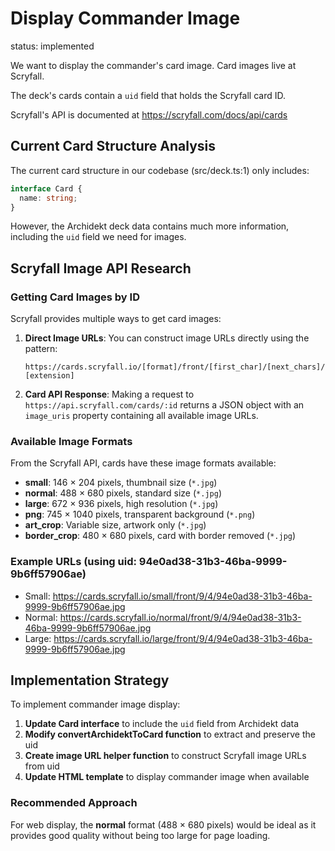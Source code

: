 # Display Commander Image

status: implemented

We want to display the commander's card image.
Card images live at Scryfall.

The deck's cards contain a `uid` field that holds the Scryfall card ID.

Scryfall's API is documented at https://scryfall.com/docs/api/cards

## Current Card Structure Analysis

The current card structure in our codebase (src/deck.ts:1) only includes:

```typescript
interface Card {
  name: string;
}
```

However, the Archidekt deck data contains much more information, including the `uid` field we need for images.

## Scryfall Image API Research

### Getting Card Images by ID

Scryfall provides multiple ways to get card images:

1. **Direct Image URLs**: You can construct image URLs directly using the pattern:

   ```
   https://cards.scryfall.io/[format]/front/[first_char]/[next_chars]/[full_card_id].[extension]
   ```

2. **Card API Response**: Making a request to `https://api.scryfall.com/cards/:id` returns a JSON object with an `image_uris` property containing all available image URLs.

### Available Image Formats

From the Scryfall API, cards have these image formats available:

- **small**: 146 × 204 pixels, thumbnail size (`*.jpg`)
- **normal**: 488 × 680 pixels, standard size (`*.jpg`)
- **large**: 672 × 936 pixels, high resolution (`*.jpg`)
- **png**: 745 × 1040 pixels, transparent background (`*.png`)
- **art_crop**: Variable size, artwork only (`*.jpg`)
- **border_crop**: 480 × 680 pixels, card with border removed (`*.jpg`)

### Example URLs (using uid: 94e0ad38-31b3-46ba-9999-9b6ff57906ae)

- Small: https://cards.scryfall.io/small/front/9/4/94e0ad38-31b3-46ba-9999-9b6ff57906ae.jpg
- Normal: https://cards.scryfall.io/normal/front/9/4/94e0ad38-31b3-46ba-9999-9b6ff57906ae.jpg
- Large: https://cards.scryfall.io/large/front/9/4/94e0ad38-31b3-46ba-9999-9b6ff57906ae.jpg

## Implementation Strategy

To implement commander image display:

1. **Update Card interface** to include the `uid` field from Archidekt data
2. **Modify convertArchidektToCard function** to extract and preserve the uid
3. **Create image URL helper function** to construct Scryfall image URLs from uid
4. **Update HTML template** to display commander image when available

### Recommended Approach

For web display, the **normal** format (488 × 680 pixels) would be ideal as it provides good quality without being too large for page loading.
